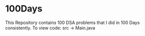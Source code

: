 # 100Days
This Repository contains 100 DSA problems that I did in 100 Days consistently.
To view code: src -> Main.java
